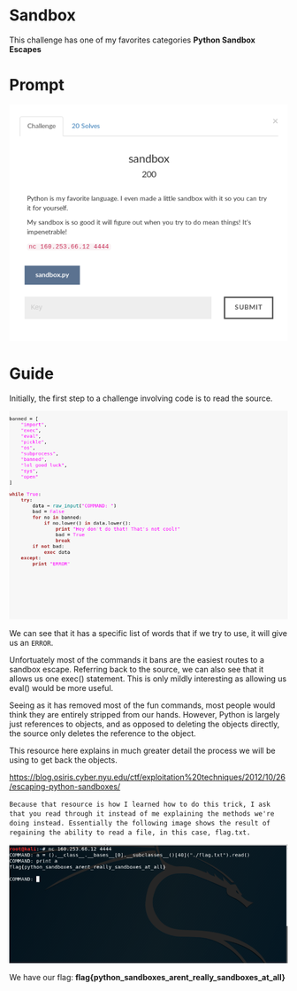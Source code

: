 # Sandbox

This challenge has one of my favorites categories **Python Sandbox Escapes**

# Prompt

![alt text](https://github.com/Jhayes97/MCCC1-Walkthrough/blob/master/src/sb1.PNG "Sandbox")


# Guide

Initially, the first step to a challenge involving code is to read the source.

![alt text](https://github.com/Jhayes97/MCCC1-Walkthrough/blob/master/src/sb2.PNG "Sandbox")


We can see that it has a specific list of words that if we try to use, it will give us an `ERROR`.

Unfortuately most of the commands it bans are the easiest routes to a sandbox escape. Referring back to the source, we can also see that it allows us one exec() statement. This is only mildly interesting as allowing us eval() would be more useful.

Seeing as it has removed most of the fun commands, most people would think they are entirely stripped from our hands. However, Python is largely just references to objects, and as opposed to deleting the objects directly, the source only deletes the reference to the object.

This resource here explains in much greater detail the process we will be using to get back the objects.  

https://blog.osiris.cyber.nyu.edu/ctf/exploitation%20techniques/2012/10/26/escaping-python-sandboxes/

`Because that resource is how I learned how to do this trick, I ask that you read through it instead of me explaining the methods we're doing instead. Essentially the following image shows the result of regaining the ability to read a file, in this case, flag.txt.`

![alt text](https://github.com/Jhayes97/MCCC1-Walkthrough/blob/master/src/sb3.PNG "Sandbox")

We have our flag: **flag{python_sandboxes_arent_really_sandboxes_at_all}**

